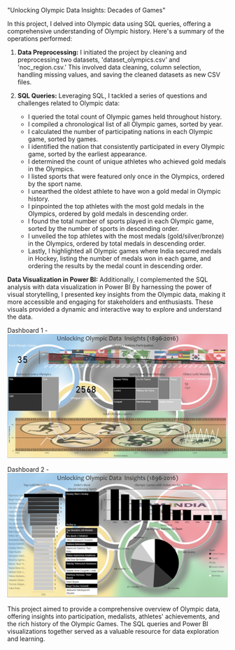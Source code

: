 "Unlocking Olympic Data Insights: Decades of Games"

In this project, I delved into Olympic data using SQL queries, offering a comprehensive understanding of Olympic history. Here's a summary of the operations performed:

1. **Data Preprocessing:** I initiated the project by cleaning and preprocessing two datasets, 'dataset_olympics.csv' and 'noc_region.csv.' This involved data cleaning, column selection, handling missing values, and saving the cleaned datasets as new CSV files.

2. **SQL Queries:** Leveraging SQL, I tackled a series of questions and challenges related to Olympic data:

   - I queried the total count of Olympic games held throughout history.
   - I compiled a chronological list of all Olympic games, sorted by year.
   - I calculated the number of participating nations in each Olympic game, sorted by games.
   - I identified the nation that consistently participated in every Olympic game, sorted by the earliest appearance.
   - I determined the count of unique athletes who achieved gold medals in the Olympics.
   - I listed sports that were featured only once in the Olympics, ordered by the sport name.
   - I unearthed the oldest athlete to have won a gold medal in Olympic history.
   - I pinpointed the top athletes with the most gold medals in the Olympics, ordered by gold medals in descending order.
   - I found the total number of sports played in each Olympic game, sorted by the number of sports in descending order.
   - I unveiled the top athletes with the most medals (gold/silver/bronze) in the Olympics, ordered by total medals in descending order.
   - Lastly, I highlighted all Olympic games where India secured medals in Hockey, listing the number of medals won in each game, and ordering the results by the medal count in descending order.

**Data Visualization in Power BI:** Additionally, I complemented the SQL analysis with data visualization in Power BI By harnessing the power of visual storytelling, I presented key insights from the Olympic data, making it more accessible and engaging for stakeholders and enthusiasts. These visuals provided a dynamic and interactive way to explore and understand the data.

Dashboard 1 - ![Alt Text](https://github.com/RobinMillford/Unlocking-Olympic-Data-Insights-into-Decades-of-Games/blob/main/Dashboard%201.png)

Dashboard 2 - ![Alt Text](https://github.com/RobinMillford/Unlocking-Olympic-Data-Insights-into-Decades-of-Games/blob/main/Dashboard%202.png)

This project aimed to provide a comprehensive overview of Olympic data, offering insights into participation, medalists, athletes' achievements, and the rich history of the Olympic Games. The SQL queries and Power BI visualizations together served as a valuable resource for data exploration and learning.
